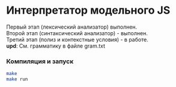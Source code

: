 # Интерпретатор модельного JS
Первый этап (лексический анализатор) выполнен. \
Второй этап (синтаксический анализатор) - выполнен. \
Третий этап (полиз и контекстные условия) - в работе.
\
**upd**: См. грамматику в файле gram.txt

### Компиляция и запуск
```sh
make
make run
```